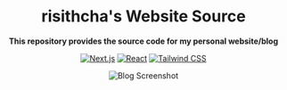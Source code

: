 <div align="center">

# risithcha's Website Source

**This repository provides the source code for my personal website/blog**

[![Next.js](https://img.shields.io/badge/next.js-000000?style=for-the-badge&logo=nextdotjs&logoColor=white)](https://github.com/vercel/next.js)
[![React](https://img.shields.io/badge/-ReactJs-61DAFB?logo=react&logoColor=white&style=for-the-badge)](https://reactjs.org/)
[![Tailwind CSS](https://img.shields.io/badge/Tailwind_CSS-grey?style=for-the-badge&logo=tailwind-css&logoColor=38B2AC)](https://tailwindcss.com/)

![Blog Screenshot](https://i.postimg.cc/d3YDNbdg/Blog-Screenshot.png)
</div>